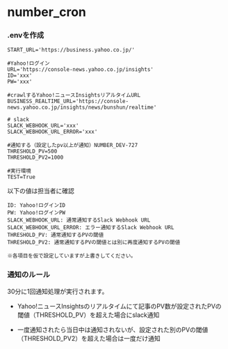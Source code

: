 # number_cron

### .envを作成
```
START_URL='https://business.yahoo.co.jp/'

#Yahoo!ログイン
URL='https://console-news.yahoo.co.jp/insights'
ID='xxx'
PW='xxx'

#crawlするYahoo!ニュースInsightsリアルタイムURL
BUSINESS_REALTIME_URL='https://console-news.yahoo.co.jp/insights/news/bunshun/realtime'

# slack
SLACK_WEBHOOK_URL='xxx'
SLACK_WEBHOOK_URL_ERROR='xxx'

#通知する（設定したpv以上が通知）NUMBER_DEV-727
THRESHOLD_PV=500
THRESHOLD_PV2=1000

#実行環境
TEST=True
```
以下の値は担当者に確認
```
ID: Yahoo!ログインID
PW: Yahoo!ログインPW
SLACK_WEBHOOK_URL: 通常通知するSlack Webhook URL
SLACK_WEBHOOK_URL_ERROR: エラー通知するSlack Webhook URL
THRESHOLD_PV: 通常通知するPVの閾値
THRESHOLD_PV2: 通常通知するPVの閾値とは別に再度通知するPVの閾値

※各項目を仮で設定していますが上書きしてください。
```
### 通知のルール
30分に1回通知処理が実行されます。

- Yahoo!ニュースInsightsのリアルタイムにて記事のPV数が設定されたPVの閾値（THRESHOLD_PV）を超えた場合にslack通知

- 一度通知されたら当日中は通知されないが、設定された別のPVの閾値（THRESHOLD_PV2）を超えた場合は一度だけ通知

